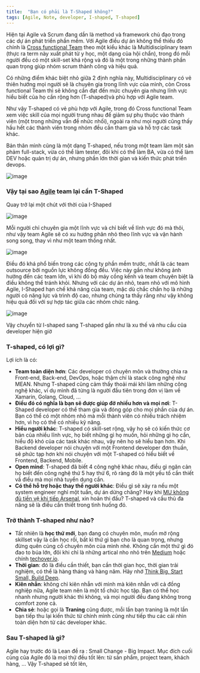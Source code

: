 ```yaml
---
title:  "Bạn có phải là T-Shaped không?"
tags: [Agile, Note, developer, I-shaped, T-shaped]
---
```


Hiện tại Agile và Scrum đang dần là method và framework chủ đạo trong các dự án phát triển phần mềm. Với Agile điều dự
án không thể thiếu đó chính
là [Cross functional Team](https://www.visual-paradigm.com/scrum/what-is-cross-functional-team-in-agile/)  theo một kiểu
khác là Multidisciplinary team (thực ra term này xuất phát từ y học, một dạng của hội chẩn), trong đó mỗi người đều có
một skill-set khá rộng và đó là một trong những thành phần quan trọng giúp nhóm scrum thành công và hiệu quả.

Có những điểm khác biệt nhỏ giữa 2 định nghĩa này, Multidisciplinary có vẻ thiên hướng mọi người sẽ là chuyên gia trong
lĩnh vực của mình, còn Cross functional Team thì sẽ không cần đạt đến mức chuyên gia nhưng lĩnh vực hiểu biết của họ cần
rộng hơn (T-shaped)và phù hợp với Agile team.

Như vậy T-shaped có vẻ phù hợp với Agile, trong đó Cross functional Team xem việc skill của mọi người trung nhau để giảm
sự phụ thuộc vào thành viên (một trong những vấn đề nhức nhối), ngoài ra như mọi người cũng thấy hầu hết các thành viên
trong nhóm đều cần tham gia và hỗ trợ các task khác.

Bản thân mình cũng là một dạng T-shaped, nếu trong một team làm một sản phảm full-stack, vừa có thể làm tester, đôi khi
có thể làm BA, vừa có thể làm DEV hoặc quản trị dự án, nhưng phần lớn thời gian và kiến thức phát triển devops.

![image](https://s3.ap-southeast-1.amazonaws.com/techover.storage/wp-content/uploads/2021/09/07104124/2.png)

### Vậy tại sao [Agile](agile) team lại cần T-Shaped

Quay trở lại một chút với thời của I-Shaped

![image](https://s3.ap-southeast-1.amazonaws.com/techover.storage/wp-content/uploads/2021/09/07104118/1-1.png)

Mỗi người chỉ chuyên gia một lĩnh vực và chỉ biết về lĩnh vực đó mà thôi, như vậy team Agile sẽ có xu hướng phân nhỏ
theo lĩnh vực và vận hành song song, thay vì như một team thống nhất.

![image](https://s3.ap-southeast-1.amazonaws.com/techover.storage/wp-content/uploads/2021/09/07110030/3.png)

Điều đó khá phổ biến trong các công ty phần mềm trước, nhất là các team outsource bởi nguồn lực không đồng đều. Việc này
gần như không ảnh hưởng đến các team lớn, vì khi đó bộ máy cồng kềnh và team chuyên biệt là điều không thể tránh khỏi.
Nhưng với các dự án nhỏ, team nhỏ với mô hình Agile, I-Shaped hạn chế khả năng của team, mặc dù chắc chắn họ là những
người có năng lực và trình độ cao, nhưng chúng ta thấy rằng như vậy không hiệu quả đối với sự hợp tác giữa các nhóm chức
năng.

![image](https://miro.medium.com/max/2400/1*najSz2CtvPd_7v8k2L1h8Q.png)

Vậy chuyển từ I-shaped sang T-shaped gần như là xu thế và nhu cầu của developer hiện giờ

### T-shaped, có lợi gì?

Lợi ích là có:

* **Team toàn diện hơn**: Các developer có chuyên môn và thường chia ra Front-end, Back-end, DevOps, hoặc thậm chí là
  stack công nghệ như MEAN. Nhưng T-shaped cũng cảm thấy thoải mái khi làm những công nghệ khác, ví dụ mình đã từng là
  người đầu tiên trong đơn vị làm về Xamarin, Golang, Cloud, ...
* **Điều đó có nghĩa là bạn sẽ được giúp đỡ nhiều hơn và mọi nơi**: T-Shaped developer có thể tham gia và đóng góp cho
  mọi phần của dự án. Bạn có thể có một nhóm nhỏ mà mỗi thành viên có nhiều trách nhiệm hơn, vì họ có thể có nhiều kỹ
  năng.
* **Hiểu người khác**: T-shaped có skill-set rộng, vậy họ sẽ có kiến thức cơ bản của nhiều lĩnh vực, họ biết những gì họ
  muốn, hỏi những gì họ cần, hiểu độ khó của các task khác nhau, vậy nên họ sẽ hiểu bạn hơn. Khi Backend developer nói
  chuyện với một Frontend developer đơn thuần, sẽ phức tạp hơn khi nói chuyện với một T-shaped có hiểu biết về Frontend,
  Backend, Mobile.
* **Open mind**: T-shaped đã biết 4 công nghệ khác nhau, điều gì ngăn cản họ biết đến công nghệ thứ 5 hay thứ 6, rõ ràng
  đó là một yếu tố cần thiết vầ điều mà mọi nhà tuyển dụng cần.
* **Có thể hỗ trợ hoặc thay thế người khác**: Điều gì sẽ xảy ra nếu một system engineer nghỉ một tuần, dự án dừng chăng?
  Hay
  khi [MU không đủ tiền vệ khi tiếp Arsenal](https://www.dreamteamfc.com/c/news-gossip/139566/man-united-picked-seven-defenders-beat-arsenal/),
  xin hoãn thi đấu? T-shaped và cầu thủ đa năng sẽ là điều cần thiết trong tình huống đó.

### Trở thành T-shaped như nào?

* Tất nhiên là **học thứ mới**, bạn đang có chuyên môn, muốn mở rộng skillset vậy là cần học rồi, bất kì thứ gì bạn cho
  là quan trọng, nhưng đừng quên củng cố chuyên môn của mình nhé. Không cần một thứ gì đó đao to búa lớn, đôi khi chỉ là
  những artical nho nhỏ trên [Medium](https://wingadium.space/) hoặc chính [techover.io](https://magz.techover.io/).
* **Thời gian**: đó là điều cần thiết, bạn cần thời gian học, thời gian trải nghiệm, có thể là hàng tháng và hàng năm.
  Hãy
  nhớ [Think Big, Start Small, Build Deep](https://www.covenant-capital.com/think-big-start-small-build-deep-edmund-chan/).
* **Kiên nhẫn**: không chỉ kiên nhẫn với mình mà kiên nhẫn với cả đồng nghiệp nữa, Agile team nên là một tổ chức học
  tập. Bạn có thể học nhanh nhưng người khác thì không, và mọi người đều đang không trong comfort zone cả.
* **Chia sẻ**: hoặc gọi là **Traning** cũng được, mỗi lần bạn traning là một lần bạn tiếp thu lại kiến thức từ chính
  mình cũng như tiếp thu các cái nhìn toàn diện hơn từ các developer khác.

### Sau T-shaped là gì?

Agile hay trước đó là Lean đề ra : Small Change - Big Impact. Mục đích cuối cùng của Agile đó là mọi thứ đều tốt lên: từ
sản phẩm, project team, khách hàng, ... Vậy T-shaped sẽ tốt lên, 